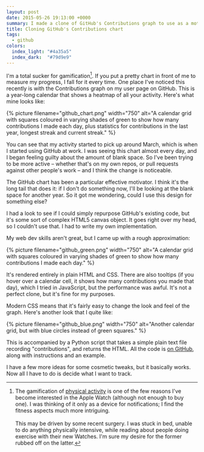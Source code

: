 ```yaml
---
layout: post
date: 2015-05-26 19:13:00 +0000
summary: I made a clone of GitHub's Contributions graph to use as a motivational tool.
title: Cloning GitHub's Contributions chart
tags:
  - github
colors:
  index_light: "#4a35a5"
  index_dark:  "#79d9e9"
---
```


I'm a total sucker for gamification[^1]. If you put a pretty chart in front of me to measure my progress, I fall for it every time. One place I've noticed this recently is with the Contributions graph on my user page on GitHub. This is a year-long calendar that shows a heatmap of all your activity. Here's what mine looks like:

{%
  picture
  filename="github_chart.png"
  width="750"
  alt="A calendar grid with squares coloured in varying shades of green to show how many contributions I made each day, plus statistics for contributions in the last year, longest streak and current streak."
%}

You can see that my activity started to pick up around March, which is when I started using GitHub at work. I was seeing this chart almost every day, and I began feeling guilty about the amount of blank space. So I've been trying to be more active &ndash; whether that's on my own repos, or pull requests against other people's work &ndash; and I think the change is noticeable.

The GitHub chart has been a particular effective motivator. I think it's the long tail that does it: if I don't do something now, I'll be looking at the blank space for another year. So it got me wondering, could I use this design for something else?

I had a look to see if I could simply repurpose GitHub's existing code, but it's some sort of complex HTML5 canvas object. It goes right over my head, so I couldn't use that. I had to write my own implementation.

My web dev skills aren't great, but I came up with a rough approximation:

{%
  picture
  filename="github_green.png"
  width="750"
  alt="A calendar grid with squares coloured in varying shades of green to show how many contributions I made each day."
%}

It's rendered entirely in plain HTML and CSS. There are also tooltips (if you hover over a calendar cell, it shows how many contributions you made that day), which I tried in JavaScript, but the performance was awful. It's not a perfect clone, but it's fine for my purposes.

Modern CSS means that it's fairly easy to change the look and feel of the graph. Here's another look that I quite like:

{%
  picture
  filename="github_blue.png"
  width="750"
  alt="Another calendar grid, but with blue circles instead of green squares."
%}

This is accompanied by a Python script that takes a simple plain text file recording "contributions", and returns the HTML. All the code is [on GitHub](https://github.com/alexwlchan/contributions-graph), along with instructions and an example.

I have a few more ideas for some cosmetic tweaks, but it basically works. Now all I have to do is decide what I want to track.

[^1]: The gamification of <a href="http://www.marco.org/2015/05/24/filling-the-green-circle">physical activity</a> is one of the few reasons I've become interested in the Apple Watch (although not enough to buy one). I was thinking of it only as a device for notifications; I find the fitness aspects much more intriguing.<br/><br/>This may be driven by some recent surgery. I was stuck in bed, unable to do anything physically intensive, while reading about people doing exercise with their new Watches. I'm sure my desire for the former rubbed off on the latter.